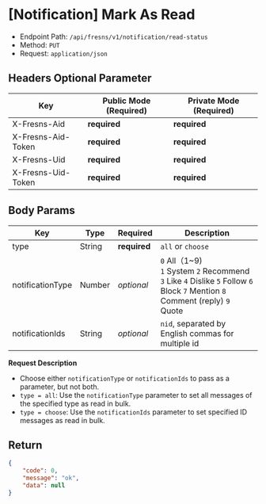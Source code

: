 # [Notification] Mark As Read

- Endpoint Path: `/api/fresns/v1/notification/read-status`
- Method: `PUT`
- Request: `application/json`

## Headers Optional Parameter

| Key | Public Mode (Required) | Private Mode (Required) |
| --- | --- | --- |
| X-Fresns-Aid | **required** | **required** |
| X-Fresns-Aid-Token | **required** | **required** |
| X-Fresns-Uid | **required** | **required** |
| X-Fresns-Uid-Token | **required** | **required** |

## Body Params

| Key | Type | Required | Description |
| --- | --- | --- | --- |
| type | String | **required** | `all` or `choose` |
| notificationType | Number | *optional* | `0` All（1~9)<br>`1` System `2` Recommend `3` Like `4` Dislike `5` Follow `6` Block `7` Mention `8` Comment (reply) `9` Quote |
| notificationIds | String | *optional* | `nid`, separated by English commas for multiple id |

**Request Description**

- Choose either `notificationType` or `notificationIds` to pass as a parameter, but not both.
- `type = all`: Use the `notificationType` parameter to set all messages of the specified type as read in bulk.
- `type = choose`: Use the `notificationIds` parameter to set specified ID messages as read in bulk.

## Return

```json
{
    "code": 0,
    "message": "ok",
    "data": null
}
```
